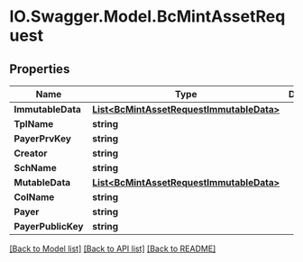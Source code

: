 # IO.Swagger.Model.BcMintAssetRequest
## Properties

Name | Type | Description | Notes
------------ | ------------- | ------------- | -------------
**ImmutableData** | [**List&lt;BcMintAssetRequestImmutableData&gt;**](BcMintAssetRequestImmutableData.md) |  | [optional] 
**TplName** | **string** |  | [optional] 
**PayerPrvKey** | **string** |  | 
**Creator** | **string** |  | 
**SchName** | **string** |  | [optional] 
**MutableData** | [**List&lt;BcMintAssetRequestImmutableData&gt;**](BcMintAssetRequestImmutableData.md) |  | [optional] 
**ColName** | **string** |  | [optional] 
**Payer** | **string** |  | 
**PayerPublicKey** | **string** |  | 

[[Back to Model list]](../README.md#documentation-for-models) [[Back to API list]](../README.md#documentation-for-api-endpoints) [[Back to README]](../README.md)

